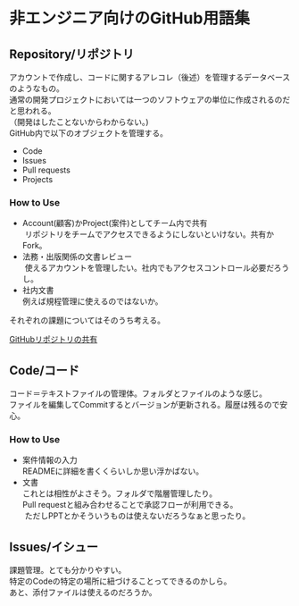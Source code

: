 # 非エンジニア向けのGitHub用語集

## Repository/リポジトリ
アカウントで作成し、コードに関するアレコレ（後述）を管理するデータベースのようなもの。<br>
通常の開発プロジェクトにおいては一つのソフトウェアの単位に作成されるのだと思われる。<br>
（開発はしたことないからわからない。) <br>
GitHub内で以下のオブジェクトを管理する。<br>
* Code
* Issues
* Pull requests
* Projects

### How to Use
* Account(顧客)かProject(案件)としてチーム内で共有<br>
  リポジトリをチームでアクセスできるようにしないといけない。共有かFork。
* 法務・出版関係の文書レビュー<br>
  使えるアカウントを管理したい。社内でもアクセスコントロール必要だろうし。    
* 社内文書<br>
  例えば規程管理に使えるのではないか。  

それぞれの課題についてはそのうち考える。<br>

[GitHubリポジトリの共有](https://qiita.com/suhirotaka/items/88ac476e3d2c3f225b08)

## Code/コード
コード＝テキストファイルの管理体。フォルダとファイルのような感じ。<br>
ファイルを編集してCommitするとバージョンが更新される。履歴は残るので安心。  

### How to Use
* 案件情報の入力<br>
  READMEに詳細を書くくらいしか思い浮かばない。
* 文書<br>
  これとは相性がよさそう。フォルダで階層管理したり。<br>
  Pull requestと組み合わせることで承認フローが利用できる。<br>
  ただしPPTとかそういうものは使えないだろうなぁと思ったり。<br>

## Issues/イシュー
課題管理。とても分かりやすい。<br>
特定のCodeの特定の場所に紐づけることってできるのかしら。<br>
あと、添付ファイルは使えるのだろうか。

